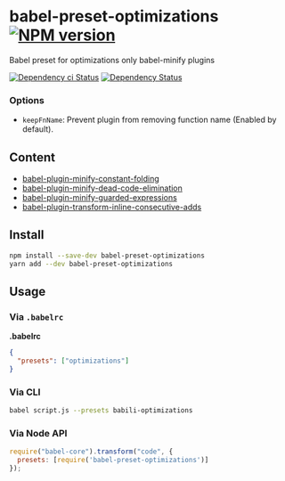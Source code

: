# babel-preset-optimizations [![NPM version][npm-image]][npm-url]

Babel preset for optimizations only babel-minify plugins

[![Dependency ci Status][dependencyci-image]][dependencyci-url]
[![Dependency Status][daviddm-image]][daviddm-url]

### Options

- `keepFnName`: Prevent plugin from removing function name (Enabled by default).

## Content

- [babel-plugin-minify-constant-folding](https://www.npmjs.com/package/babel-plugin-minify-constant-folding)
- [babel-plugin-minify-dead-code-elimination](https://www.npmjs.com/package/babel-plugin-minify-dead-code-elimination)
- [babel-plugin-minify-guarded-expressions](https://www.npmjs.com/package/babel-plugin-minify-guarded-expressions)
- [babel-plugin-transform-inline-consecutive-adds](https://www.npmjs.com/package/babel-plugin-transform-inline-consecutive-adds)

## Install

```bash
npm install --save-dev babel-preset-optimizations
yarn add --dev babel-preset-optimizations
```

## Usage

### Via `.babelrc`

**.babelrc**

```json
{
  "presets": ["optimizations"]
}
```

### Via CLI

```sh
babel script.js --presets babili-optimizations
```

### Via Node API

```javascript
require("babel-core").transform("code", {
  presets: [require('babel-preset-optimizations')]
});
```

[npm-image]: https://img.shields.io/npm/v/babel-preset-optimizations.svg?style=flat-square
[npm-url]: https://npmjs.org/package/babel-preset-optimizations
[daviddm-image]: https://david-dm.org/christophehurpeau/babel-preset-optimizations.svg?style=flat-square
[daviddm-url]: https://david-dm.org/christophehurpeau/babel-preset-optimizations
[dependencyci-image]: https://dependencyci.com/github/christophehurpeau/babel-preset-optimizations/badge?style=flat-square
[dependencyci-url]: https://dependencyci.com/github/christophehurpeau/babel-preset-optimizations
